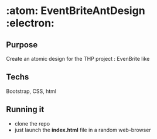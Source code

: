 # :atom: EventBriteAntDesign :electron:

## Purpose
Create an atomic design for the THP project : EvenBrite like

## Techs
Bootstrap, CSS, html

## Running it
  * clone the repo
  * just launch the **index.html** file in a random web-browser
  
